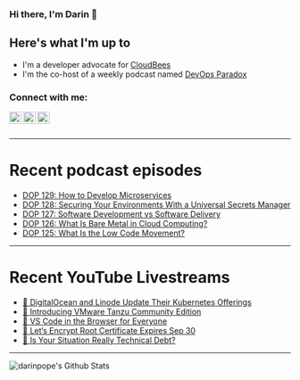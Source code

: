 ### Hi there, I'm Darin 👋

## Here's what I'm up to
- I'm a developer advocate for [CloudBees][cloudbees-website]
- I'm the co-host of a weekly podcast named [DevOps Paradox][dop-website]

### Connect with me:

[<img align="left" alt="darinpope | Twitter" width="22px" src="https://cdn.jsdelivr.net/npm/simple-icons@v3/icons/twitter.svg" />][twitter]
[<img align="left" alt="darinpope | LinkedIn" width="22px" src="https://cdn.jsdelivr.net/npm/simple-icons@v3/icons/linkedin.svg" />][linkedin]
[<img align="left" alt="darinpope | Instagram" width="22px" src="https://cdn.jsdelivr.net/npm/simple-icons@v3/icons/instagram.svg" />][instagram]

<br />
<br />

---

# Recent podcast episodes
<!-- BLOG-POST-LIST:START -->
- [DOP 129: How to Develop Microservices](https://www.devopsparadox.com/episodes/how-to-develop-microservices-129/)
- [DOP 128: Securing Your Environments With a Universal Secrets Manager](https://www.devopsparadox.com/episodes/securing-your-environments-with-a-universal-secrets-manager-128/)
- [DOP 127: Software Development vs Software Delivery](https://www.devopsparadox.com/episodes/software-development-vs-software-delivery-127/)
- [DOP 126: What Is Bare Metal in Cloud Computing?](https://www.devopsparadox.com/episodes/what-is-bare-metal-in-cloud-computing-126/)
- [DOP 125: What Is the Low Code Movement?](https://www.devopsparadox.com/episodes/what-is-the-low-code-movement-125/)
<!-- BLOG-POST-LIST:END -->

---

# Recent YouTube Livestreams
<!-- YOUTUBE:START -->
- [🔴 DigitalOcean and Linode Update Their Kubernetes Offerings](https://www.youtube.com/watch?v=E0ilnvLWDhE)
- [🔴 Introducing VMware Tanzu Community Edition](https://www.youtube.com/watch?v=AU5Ss7qilV8)
- [🔴 VS Code in the Browser for Everyone](https://www.youtube.com/watch?v=9wccGOwW1uE)
- [🔴 Let’s Encrypt Root Certificate Expires Sep 30](https://www.youtube.com/watch?v=iVKZra8_Gps)
- [🔴 Is Your Situation Really Technical Debt?](https://www.youtube.com/watch?v=lJInPEHZnAQ)
<!-- YOUTUBE:END -->

---

<img align="left" alt="darinpope's Github Stats" src="https://github-readme-stats.codestackr.vercel.app/api?username=darinpope&show_icons=true&hide_border=true" />


[website]: https://www.darinpope.com/
[twitter]: https://twitter.com/darinpope
[youtube]: https://youtube.com/darinpope
[instagram]: https://instagram.com/darinpope
[linkedin]: https://linkedin.com/in/darinpope
[cloudbees-website]: https://www.cloudbees.com/
[dop-website]: https://www.devopsparadox.com/

<!--
**darinpope/darinpope** is a ✨ _special_ ✨ repository because its `README.md` (this file) appears on your GitHub profile.

Here are some ideas to get you started:

- 🔭 I’m currently working on ...
- 🌱 I’m currently learning ...
- 👯 I’m looking to collaborate on ...
- 🤔 I’m looking for help with ...
- 💬 Ask me about ...
- 📫 How to reach me: ...
- 😄 Pronouns: ...
- ⚡ Fun fact: ...
-->
